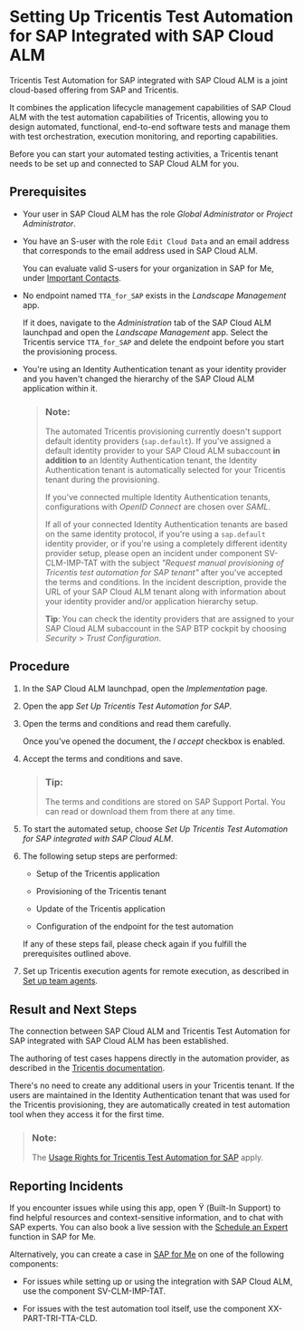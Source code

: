 <!-- loio2bddb584d07d4833b7e33454c3c4a79d -->

<link rel="stylesheet" type="text/css" href="../css/sap-icons.css"/>

# Setting Up Tricentis Test Automation for SAP Integrated with SAP Cloud ALM

Tricentis Test Automation for SAP integrated with SAP Cloud ALM is a joint cloud-based offering from SAP and Tricentis.



It combines the application lifecycle management capabilities of SAP Cloud ALM with the test automation capabilities of Tricentis, allowing you to design automated, functional, end-to-end software tests and manage them with test orchestration, execution monitoring, and reporting capabilities.

Before you can start your automated testing activities, a Tricentis tenant needs to be set up and connected to SAP Cloud ALM for you.



<a name="loio2bddb584d07d4833b7e33454c3c4a79d__section_bc3_rq2_3fc"/>

## Prerequisites

-   Your user in SAP Cloud ALM has the role *Global Administrator* or *Project Administrator*.

-   You have an S-user with the role `Edit Cloud Data` and an email address that corresponds to the email address used in SAP Cloud ALM.

    You can evaluate valid S-users for your organization in SAP for Me, under [Important Contacts](https://me.sap.com/userscontacts/impcont).

-   No endpoint named `TTA_for_SAP` exists in the *Landscape Management* app.

    If it does, navigate to the *Administration* tab of the SAP Cloud ALM launchpad and open the *Landscape Management* app. Select the Tricentis service `TTA_for_SAP` and delete the endpoint before you start the provisioning process.

-   You're using an Identity Authentication tenant as your identity provider and you haven't changed the hierarchy of the SAP Cloud ALM application within it.

    > ### Note:  
    > The automated Tricentis provisioning currently doesn't support default identity providers \(`sap.default`\). If you've assigned a default identity provider to your SAP Cloud ALM subaccount **in addition to** an Identity Authentication tenant, the Identity Authentication tenant is automatically selected for your Tricentis tenant during the provisioning.
    > 
    > If you've connected multiple Identity Authentication tenants, configurations with *OpenID Connect* are chosen over *SAML*.
    > 
    > If all of your connected Identity Authentication tenants are based on the same identity protocol, if you're using a `sap.default` identity provider, or if you're using a completely different identity provider setup, please open an incident under component SV-CLM-IMP-TAT with the subject *"Request manual provisioning of Tricentis test automation for SAP tenant"* after you've accepted the terms and conditions. In the incident description, provide the URL of your SAP Cloud ALM tenant along with information about your identity provider and/or application hierarchy setup.
    > 
    > **Tip**: You can check the identity providers that are assigned to your SAP Cloud ALM subaccount in the SAP BTP cockpit by choosing *Security* \> *Trust Configuration*.




<a name="loio2bddb584d07d4833b7e33454c3c4a79d__section_dvv_kt5_4wb"/>

## Procedure

1.  In the SAP Cloud ALM launchpad, open the *Implementation* page.

2.  Open the app *Set Up Tricentis Test Automation for SAP*.

3.  Open the terms and conditions and read them carefully.

    Once you've opened the document, the *I accept* checkbox is enabled.

4.  Accept the terms and conditions and save.

    > ### Tip:  
    > The terms and conditions are stored on SAP Support Portal. You can read or download them from there at any time.

5.  To start the automated setup, choose *Set Up Tricentis Test Automation for SAP integrated with SAP Cloud ALM*.

6.  The following setup steps are performed:

    -   Setup of the Tricentis application

    -   Provisioning of the Tricentis tenant

    -   Update of the Tricentis application

    -   Configuration of the endpoint for the test automation


    If any of these steps fail, please check again if you fulfill the prerequisites outlined above.

7.  Set up Tricentis execution agents for remote execution, as described in [Set up team agents](https://documentation.tricentis.com/sap/tta_cloud_es/en/content/admin_guide/agents_team.htm).




<a name="loio2bddb584d07d4833b7e33454c3c4a79d__section_nln_ytb_kbc"/>

## Result and Next Steps

The connection between SAP Cloud ALM and Tricentis Test Automation for SAP integrated with SAP Cloud ALM has been established.

The authoring of test cases happens directly in the automation provider, as described in the [Tricentis documentation](https://documentation.tricentis.com/sap/tta_cloud_es/en/content/get_started.htm).

There's no need to create any additional users in your Tricentis tenant. If the users are maintained in the Identity Authentication tenant that was used for the Tricentis provisioning, they are automatically created in test automation tool when they access it for the first time.

> ### Note:  
> The [Usage Rights for Tricentis Test Automation for SAP](https://support.sap.com/en/alm/usage-rights.html?anchorId=section_138430085) apply.



<a name="loio2bddb584d07d4833b7e33454c3c4a79d__section_olf_bmk_lzb"/>

## Reporting Incidents

If you encounter issues while using this app, open <span class="SAP-icons-V5"></span> \(Built-In Support\) to find helpful resources and context-sensitive information, and to chat with SAP experts. You can also book a live session with the [Schedule an Expert](https://me.sap.com/app/sae) function in SAP for Me.

Alternatively, you can create a case in [SAP for Me](https://me.sap.com/app/casecreate) on one of the following components:

-   For issues while setting up or using the integration with SAP Cloud ALM, use the component SV-CLM-IMP-TAT.

-   For issues with the test automation tool itself, use the component XX-PART-TRI-TTA-CLD.


